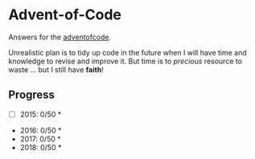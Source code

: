 # Advent-of-Code

Answers for the [adventofcode](https://adventofcode.com).

Unrealistic plan is to tidy up code in the future when I will have time and knowledge to revise and improve it.
But time is to *precious* resource to waste ... but I still have **faith**!

## Progress

- [ ] 2015: 0/50 \*
* 2016: 0/50 \* 
* 2017: 0/50 \* 
* 2018: 0/50 \* 
